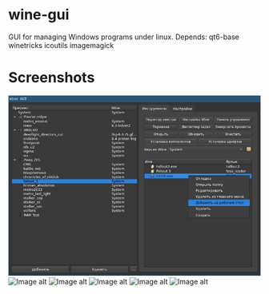 # wine-gui
GUI for managing Windows programs under linux.
Depends: qt6-base winetricks icoutils imagemagick
# Screenshots
![Image alt](https://github.com/tank142/wine-gui/raw/master/screenshot1.jpg)
![Image alt](https://github.com/tank142/wine-gui/raw/master/screenshot6.jpg)
![Image alt](https://github.com/tank142/wine-gui/raw/master/screenshot3.jpg)
![Image alt](https://github.com/tank142/wine-gui/raw/master/screenshot2.jpg)
![Image alt](https://github.com/tank142/wine-gui/raw/master/screenshot4.jpg)
![Image alt](https://github.com/tank142/wine-gui/raw/master/screenshot5.jpg)
